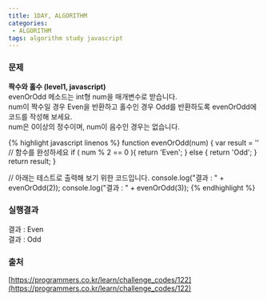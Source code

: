 ```yaml
---
title: 1DAY, ALGORITHM
categories:
 - ALGORITHM
tags: algorithm study javascript
---
```


### 문제
**짝수와 홀수 (level1, javascript)**<br />
evenOrOdd 메소드는 int형 num을 매개변수로 받습니다.<br />
num이 짝수일 경우 Even을 반환하고 홀수인 경우 Odd를 반환하도록 evenOrOdd에 코드를 작성해 보세요.<br />
num은 0이상의 정수이며, num이 음수인 경우는 없습니다.<br />

{% highlight javascript linenos %}
function evenOrOdd(num) {
  var result = ''
  // 함수를 완성하세요
  if ( num % 2 == 0 ){
    return 'Even';
  } else {
    return 'Odd';
  }
  return result;
}

// 아래는 테스트로 출력해 보기 위한 코드입니다.
console.log("결과 : " + evenOrOdd(2));
console.log("결과 : " + evenOrOdd(3));
{% endhighlight %}
### 실행결과
결과 : Even<br />
결과 : Odd
### 출처
[https://programmers.co.kr/learn/challenge_codes/122](https://programmers.co.kr/learn/challenge_codes/122)
